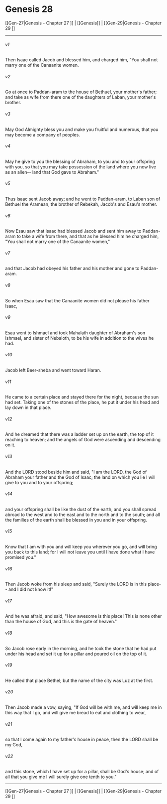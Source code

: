 # Genesis 28

[[Gen-27|Genesis - Chapter 27 ]] | [[Genesis]] | [[Gen-29|Genesis - Chapter 29 ]]
***

###### v1
Then Isaac called Jacob and blessed him, and charged him, "You shall not marry one of the Canaanite women.
###### v2
Go at once to Paddan-aram to the house of Bethuel, your mother's father; and take as wife from there one of the daughters of Laban, your mother's brother.
###### v3
May God Almighty bless you and make you fruitful and numerous, that you may become a company of peoples.
###### v4
May he give to you the blessing of Abraham, to you and to your offspring with you, so that you may take possession of the land where you now live as an alien-- land that God gave to Abraham."
###### v5
Thus Isaac sent Jacob away; and he went to Paddan-aram, to Laban son of Bethuel the Aramean, the brother of Rebekah, Jacob's and Esau's mother.
###### v6
Now Esau saw that Isaac had blessed Jacob and sent him away to Paddan-aram to take a wife from there, and that as he blessed him he charged him, "You shall not marry one of the Canaanite women,"
###### v7
and that Jacob had obeyed his father and his mother and gone to Paddan-aram.
###### v8
So when Esau saw that the Canaanite women did not please his father Isaac,
###### v9
Esau went to Ishmael and took Mahalath daughter of Abraham's son Ishmael, and sister of Nebaioth, to be his wife in addition to the wives he had.
###### v10
Jacob left Beer-sheba and went toward Haran.
###### v11
He came to a certain place and stayed there for the night, because the sun had set. Taking one of the stones of the place, he put it under his head and lay down in that place.
###### v12
And he dreamed that there was a ladder set up on the earth, the top of it reaching to heaven; and the angels of God were ascending and descending on it.
###### v13
And the LORD stood beside him and said, "I am the LORD, the God of Abraham your father and the God of Isaac; the land on which you lie I will give to you and to your offspring;
###### v14
and your offspring shall be like the dust of the earth, and you shall spread abroad to the west and to the east and to the north and to the south; and all the families of the earth shall be blessed in you and in your offspring.
###### v15
Know that I am with you and will keep you wherever you go, and will bring you back to this land; for I will not leave you until I have done what I have promised you."
###### v16
Then Jacob woke from his sleep and said, "Surely the LORD is in this place-- and I did not know it!"
###### v17
And he was afraid, and said, "How awesome is this place! This is none other than the house of God, and this is the gate of heaven."
###### v18
So Jacob rose early in the morning, and he took the stone that he had put under his head and set it up for a pillar and poured oil on the top of it.
###### v19
He called that place Bethel; but the name of the city was Luz at the first.
###### v20
Then Jacob made a vow, saying, "If God will be with me, and will keep me in this way that I go, and will give me bread to eat and clothing to wear,
###### v21
so that I come again to my father's house in peace, then the LORD shall be my God,
###### v22
and this stone, which I have set up for a pillar, shall be God's house; and of all that you give me I will surely give one tenth to you."

***

[[Gen-27|Genesis - Chapter 27 ]] | [[Genesis]] | [[Gen-29|Genesis - Chapter 29 ]]
